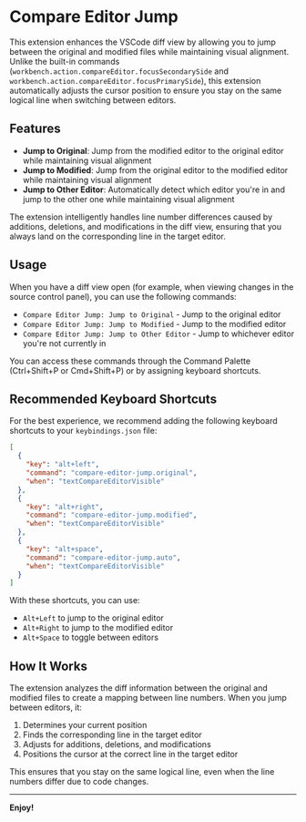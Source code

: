 # Compare Editor Jump

This extension enhances the VSCode diff view by allowing you to jump between the original and modified files while maintaining visual alignment. Unlike the built-in commands (`workbench.action.compareEditor.focusSecondarySide` and `workbench.action.compareEditor.focusPrimarySide`), this extension automatically adjusts the cursor position to ensure you stay on the same logical line when switching between editors.

## Features

- **Jump to Original**: Jump from the modified editor to the original editor while maintaining visual alignment
- **Jump to Modified**: Jump from the original editor to the modified editor while maintaining visual alignment
- **Jump to Other Editor**: Automatically detect which editor you're in and jump to the other one while maintaining visual alignment

The extension intelligently handles line number differences caused by additions, deletions, and modifications in the diff view, ensuring that you always land on the corresponding line in the target editor.

## Usage

When you have a diff view open (for example, when viewing changes in the source control panel), you can use the following commands:

- `Compare Editor Jump: Jump to Original` - Jump to the original editor
- `Compare Editor Jump: Jump to Modified` - Jump to the modified editor
- `Compare Editor Jump: Jump to Other Editor` - Jump to whichever editor you're not currently in

You can access these commands through the Command Palette (Ctrl+Shift+P or Cmd+Shift+P) or by assigning keyboard shortcuts.

## Recommended Keyboard Shortcuts

For the best experience, we recommend adding the following keyboard shortcuts to your `keybindings.json` file:

```json
[
  {
    "key": "alt+left",
    "command": "compare-editor-jump.original",
    "when": "textCompareEditorVisible"
  },
  {
    "key": "alt+right",
    "command": "compare-editor-jump.modified",
    "when": "textCompareEditorVisible"
  },
  {
    "key": "alt+space",
    "command": "compare-editor-jump.auto",
    "when": "textCompareEditorVisible"
  }
]
```

With these shortcuts, you can use:
- `Alt+Left` to jump to the original editor
- `Alt+Right` to jump to the modified editor
- `Alt+Space` to toggle between editors

## How It Works

The extension analyzes the diff information between the original and modified files to create a mapping between line numbers. When you jump between editors, it:

1. Determines your current position
2. Finds the corresponding line in the target editor
3. Adjusts for additions, deletions, and modifications
4. Positions the cursor at the correct line in the target editor

This ensures that you stay on the same logical line, even when the line numbers differ due to code changes.

---

**Enjoy!**
